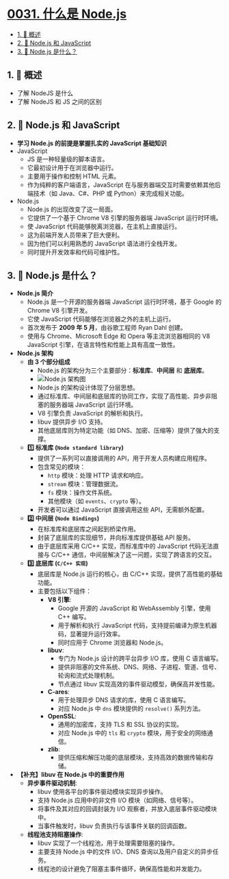 # [0031. 什么是 Node.js](https://github.com/Tdahuyou/TNotes.nodejs/tree/main/notes/0031.%20%E4%BB%80%E4%B9%88%E6%98%AF%20Node.js)

<!-- region:toc -->

- [1. 📝 概述](#1--概述)
- [2. 📒 Node.js 和 JavaScript](#2--nodejs-和-javascript)
- [3. 📒 Node.js 是什么？](#3--nodejs-是什么)

<!-- endregion:toc -->

## 1. 📝 概述

- 了解 NodeJS 是什么
- 了解 NodeJS 和 JS 之间的区别

## 2. 📒 Node.js 和 JavaScript

- **学习 Node.js 的前提是掌握扎实的 JavaScript 基础知识**
- JavaScript
  - JS 是一种轻量级的脚本语言。
  - 它最初设计用于在浏览器中运行。
  - 主要用于操作和控制 HTML 元素。
  - 作为纯粹的客户端语言，JavaScript 在与服务器端交互时需要依赖其他后端技术（如 Java、C#、PHP 或 Python）来完成相关功能。
- Node.js
  - Node.js 的出现改变了这一局面。
  - 它提供了一个基于 Chrome V8 引擎的服务器端 JavaScript 运行时环境。
  - 使 JavaScript 代码能够脱离浏览器，在主机上直接运行。
  - 这为前端开发人员带来了巨大便利。
  - 因为他们可以利用熟悉的 JavaScript 语法进行全栈开发。
  - 同时提升开发效率和代码可维护性。

## 3. 📒 Node.js 是什么？

- **Node.js 简介**
  - Node.js 是一个开源的服务器端 JavaScript 运行时环境，基于 Google 的 Chrome V8 引擎开发。
  - 它使 JavaScript 代码能够在浏览器之外的主机上运行。
  - 首次发布于 **2009 年 5 月**，由谷歌工程师 Ryan Dahl 创建。
  - 使用与 Chrome、Microsoft Edge 和 Opera 等主流浏览器相同的 V8 JavaScript 引擎，在语言特性和性能上具有高度一致性。
- **Node.js 架构**
  - **由 3 个部分组成**
    - Node.js 的架构分为三个主要部分：**标准库**、**中间层** 和 **底层库**。
    - ![Node.js 架构图](https://cdn.jsdelivr.net/gh/tnotesjs/imgs@main/2025-04-03-00-38-54.png)
    - Node.js 的架构设计体现了分层思想。
    - 通过标准库、中间层和底层库的协同工作，实现了高性能、异步非阻塞的服务器端 JavaScript 运行环境。
    - V8 引擎负责 JavaScript 的解析和执行。
    - libuv 提供异步 I/O 支持。
    - 其他底层库则为特定功能（如 DNS、加密、压缩等）提供了强大的支撑。
  - **1️⃣ 标准库 (`Node standard library`)**
    - 提供了一系列可以直接调用的 API，用于开发人员构建应用程序。
    - 包含常见的模块：
      - `http` 模块：处理 HTTP 请求和响应。
      - `stream` 模块：管理数据流。
      - `fs` 模块：操作文件系统。
      - 其他模块（如 `events`、`crypto` 等）。
    - 开发者可以通过 JavaScript 直接调用这些 API，无需额外配置。
  - **2️⃣ 中间层 (`Node Bindings`)**
    - 在标准库和底层库之间起到桥梁作用。
    - 封装了底层库的实现细节，并向标准库提供基础 API 服务。
    - 由于底层库采用 C/C++ 实现，而标准库中的 JavaScript 代码无法直接与 C/C++ 通信，中间层解决了这一问题，实现了跨语言的交互。
  - **3️⃣ 底层库 (`C/C++ 实现`)**
    - 底层库是 Node.js 运行的核心，由 C/C++ 实现，提供了高性能的基础功能。
    - 主要包括以下组件：
      - **V8 引擎**:
        - Google 开源的 JavaScript 和 WebAssembly 引擎，使用 C++ 编写。
        - 用于解析和执行 JavaScript 代码，支持提前编译为原生机器码，显著提升运行效率。
        - 同时应用于 Chrome 浏览器和 Node.js。
      - **libuv**:
        - 专门为 Node.js 设计的跨平台异步 I/O 库，使用 C 语言编写。
        - 提供非阻塞的文件系统、DNS、网络、子进程、管道、信号、轮询和流式处理机制。
        - 节点通过 libuv 实现高效的事件驱动模型，确保高并发性能。
      - **C-ares**:
        - 用于处理异步 DNS 请求的库，使用 C 语言编写。
        - 对应 Node.js 中 `dns` 模块提供的 `resolve()` 系列方法。
      - **OpenSSL**:
        - 通用的加密库，支持 TLS 和 SSL 协议的实现。
        - 对应 Node.js 中的 `tls` 和 `crypto` 模块，用于安全的网络通信。
      - **zlib**:
        - 提供压缩和解压功能的底层模块，支持高效的数据传输和存储。
- **【补充】libuv 在 Node.js 中的重要作用**
  - **异步事件驱动机制**:
    - libuv 使用各平台的事件驱动模块实现异步操作。
    - 支持 Node.js 应用中的非文件 I/O 模块（如网络、信号等）。
    - 将事件及其对应的回调封装为 I/O 观察者，并放入底层事件驱动模块中。
    - 当事件触发时，libuv 负责执行与该事件关联的回调函数。
  - **线程池支持阻塞操作**:
    - libuv 实现了一个线程池，用于处理需要阻塞的操作。
    - 主要支持 Node.js 中的文件 I/O、DNS 查询以及用户自定义的异步任务。
    - 线程池的设计避免了阻塞主事件循环，确保高性能和并发能力。
